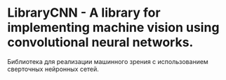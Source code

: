 # LibraryCNN - A library for implementing machine vision using convolutional neural networks.
Библиотека для реализации машинного зрения с использованием сверточных нейронных сетей.
